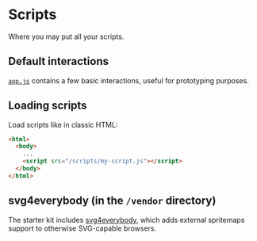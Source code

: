 # Scripts

Where you may put all your scripts.

## Default interactions

[`app.js`](app.js) contains a few basic interactions, useful for prototyping purposes.

## Loading scripts

Load scripts like in classic HTML:

```html
<html>
  <body>
    ...
    <script src="/scripts/my-script.js"></script>
  </body>
</html>
```

## svg4everybody (in the `/vendor` directory)

The starter kit includes [svg4everybody](https://jonathantneal.github.io/svg4everybody/),
which adds external spritemaps support to otherwise SVG-capable browsers.
